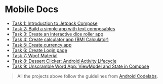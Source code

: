 # Mobile Docs

- [Task 1: Introduction to Jetpack Compose](./basics_codelab/README.md)
- [Task 2: Build a simple app with text composables](./birthday_greetings/README.md)
- [Task 3: Create an interactive dice roller app](./dice_roller/README.md)
- [Task 4: Create calculator app (BMI Calculator)](./bmi_calculator/README.md)
- [Task 5: Create currency app](./currency_conversion/README.md)
- [Task 6: Create Login page](./login_page/README.md)
- [Task 7: Woof Material](./woof_material/README.md)
- [Task 8: Dessert Clicker: Android Activity Lifecycle](./activity_lifecycle/README.md)
- [Task 9: Unscramble Word App: ViewModel and State in Compose]()

> All the projects above follow the guidelines from [Android Codelabs](https://developer.android.com/get-started/codelabs).
